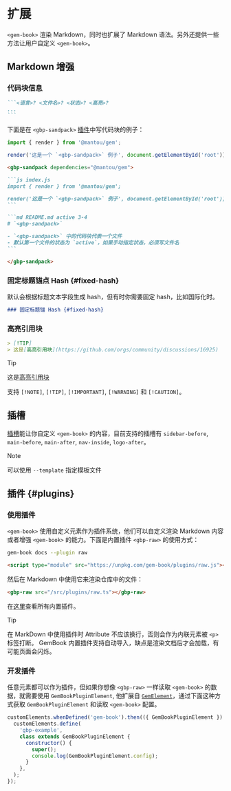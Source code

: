 # 扩展

`<gem-book>` 渲染 Markdown，同时也扩展了 Markdown 语法。另外还提供一些方法让用户自定义 `<gem-book>`。

## Markdown 增强

### 代码块信息

````md
```<语言>? <文件名>? <状态>? <高亮>?
...
```
````

下面是在 `<gbp-sandpack>` [插件](#plugins)中写代码块的例子：

<gbp-sandpack dependencies="@mantou/gem">

```js index.js
import { render } from '@mantou/gem';

render('这是一个 `<gbp-sandpack>` 例子', document.getElementById('root'));
```

````md README.md active 12-13
<gbp-sandpack dependencies="@mantou/gem">

```js index.js
import { render } from '@mantou/gem';

render('这是一个 `<gbp-sandpack>` 例子', document.getElementById('root'));
```

```md README.md active 3-4
# `<gbp-sandpack>`

- `<gbp-sandpack>` 中的代码块代表一个文件
- 默认第一个文件的状态为 `active`，如果手动指定状态，必须写文件名
```

</gbp-sandpack>
````

</gbp-sandpack>

### 固定标题锚点 Hash {#fixed-hash}

默认会根据标题文本字段生成 hash，但有时你需要固定 hash，比如国际化时。

```md
### 固定标题锚 Hash {#fixed-hash}
```

### 高亮引用块

```md
> [!TIP]
> 这是[高亮引用块](https://github.com/orgs/community/discussions/16925)
```

> [!TIP]
> 这是[高亮引用块](https://github.com/orgs/community/discussions/16925)

支持 `[!NOTE]`, `[!TIP]`, `[!IMPORTANT]`, `[!WARNING]` 和 `[!CAUTION]`。

## 插槽

[插槽](https://developer.mozilla.org/en-US/docs/Web/HTML/Global_attributes/slot)能让你自定义 `<gem-book>` 的内容，目前支持的插槽有 `sidebar-before`, `main-before`, `main-after`, `nav-inside`, `logo-after`。

<gbp-raw src="docs/template.html" range="8--3"></gbp-raw>

> [!NOTE]
> 可以使用 `--template` 指定模板文件

## 插件 {#plugins}

### 使用插件

`<gem-book>` 使用自定义元素作为插件系统，他们可以自定义渲染 Markdown 内容或者增强 `<gem-book>` 的能力。下面是内置插件 `<gbp-raw>` 的使用方式：

<gbp-code-group>

```bash CLI
gem-book docs --plugin raw
```

```html HTML
<script type="module" src="https://unpkg.com/gem-book/plugins/raw.js"></script>
```

</gbp-code-group>

然后在 Markdown 中使用它来渲染仓库中的文件：

```md
<gbp-raw src="/src/plugins/raw.ts"></gbp-raw>
```

在[这里](../003-plugins.md)查看所有内置插件。

> [!TIP]
> 在 MarkDown 中使用插件时 Attribute 不应该换行，否则会作为内联元素被 `<p>` 标签打断。
> GemBook 内置插件支持自动导入，缺点是渲染文档后才会加载，有可能页面会闪烁。

### 开发插件

任意元素都可以作为插件，但如果你想像 `<gbp-raw>` 一样读取 `<gem-book>` 的数据，就需要使用 `GemBookPluginElement`, 他扩展自 [`GemElement`](https://gemjs.org/api/)，通过下面这种方式获取 `GemBookPluginElement` 和读取 `<gem-book>` 配置。

```js
customElements.whenDefined('gem-book').then(({ GemBookPluginElement }) => {
  customElements.define(
    'gbp-example',
    class extends GemBookPluginElement {
      constructor() {
        super();
        console.log(GemBookPluginElement.config);
      }
    },
  );
});
```
